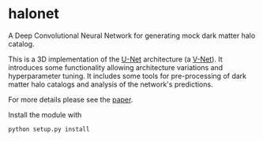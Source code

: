 # halonet

A Deep Convolutional Neural Network for generating mock dark matter halo catalog.

This is a 3D implementation of the [U-Net](https://arxiv.org/abs/1505.04597) architecture (a [V-Net](https://arxiv.org/abs/1606.04797)).
It introduces some functionality allowing architecture variations and hyperparameter tuning.
It includes some tools for pre-processing of dark matter halo catalogs and analysis of the network's predictions.

For more details please see the [paper](https://arxiv.org/abs/1805.04537).

Install the module with 

    python setup.py install
